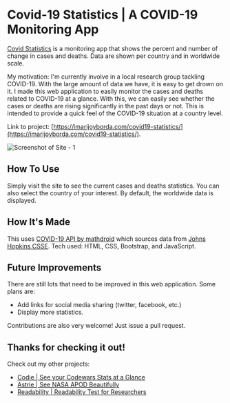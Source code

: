 # Covid-19 Statistics | A COVID-19 Monitoring App

[Covid Statistics](https://imarijoyborda.com/covid19-statistics/) is a monitoring app that shows the percent and number of change in cases and deaths. Data are shown per country and in worldwide scale.  

My motivation: I'm currently involve in a local research group tackling COVID-19. With the large amount of data we have, it is easy to get drown on it. I made this web application to easily monitor the cases and deaths related to COVID-19 at a glance. With this, we can easily see whether the cases or deaths are rising significantly in the past days or not. This is intended to provide a quick feel of the COVID-19 situation at a country level.  

Link to project: [https://imarijoyborda.com/covid19-statistics/](https://imarijoyborda.com/covid19-statistics/). 

![Screenshot of Site - 1](preview.gif)

## How To Use
Simply visit the site to see the current cases and deaths statistics. You can also select the country of your interest. By default, the worldwide data is displayed. 

## How It's Made
This uses [COVID-19 API by mathdroid](https://github.com/mathdroid/covid-19-api) which sources data from [Johns Hopkins CSSE](https://github.com/CSSEGISandData/COVID-19). Tech used: HTML, CSS, Bootstrap, and JavaScript.

## Future Improvements
There are still lots that need to be improved in this web application. Some plans are:
* Add links for social media sharing (twitter, facebook, etc.)
* Display more statistics.

Contributions are also very welcome! Just issue a pull request.

## Thanks for checking it out!

Check out my other projects:
* [Codie | See your Codewars Stats at a Glance](https://github.com/ijborda/codie)
* [Astrie | See NASA APOD Beautifully](https://github.com/ijborda/astrie)
* [Readability | Readability Test for Researchers](https://github.com/ijborda/readability)